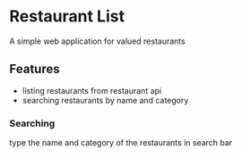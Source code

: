 # Restaurant List
A simple web application for valued restaurants

## Features
- listing restaurants from restaurant api
- searching restaurants by name and category

### Searching
type the name and category of the restaurants in search bar
